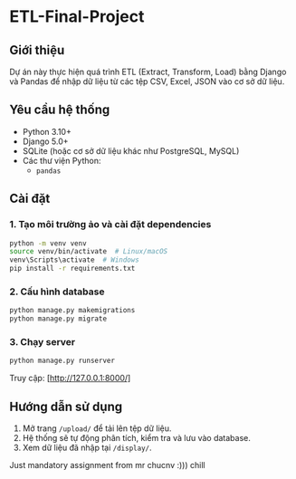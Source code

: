 # ETL-Final-Project
## Giới thiệu
Dự án này thực hiện quá trình ETL (Extract, Transform, Load) bằng Django và Pandas để nhập dữ liệu từ các tệp CSV, Excel, JSON vào cơ sở dữ liệu.
## Yêu cầu hệ thống
- Python 3.10+
- Django 5.0+
- SQLite (hoặc cơ sở dữ liệu khác như PostgreSQL, MySQL)
- Các thư viện Python:
  - `pandas`

## Cài đặt

### 1. Tạo môi trường ảo và cài đặt dependencies
```sh
python -m venv venv
source venv/bin/activate  # Linux/macOS
venv\Scripts\activate  # Windows
pip install -r requirements.txt
```

### 2. Cấu hình database
```sh
python manage.py makemigrations
python manage.py migrate
```

### 3. Chạy server
```sh
python manage.py runserver
```
Truy cập: [http://127.0.0.1:8000/]

## Hướng dẫn sử dụng
1. Mở trang `/upload/` để tải lên tệp dữ liệu.
2. Hệ thống sẽ tự động phân tích, kiểm tra và lưu vào database.
3. Xem dữ liệu đã nhập tại `/display/`.

Just mandatory assignment from mr chucnv :))) chill

